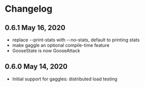 # Changelog

## 0.6.1 May 16, 2020
 - replace --print-stats with --no-stats, default to printing stats
 - make gaggle an optional compile-time feature
 - GooseState is now GooseAttack

## 0.6.0 May 14, 2020
 - Initial support for gaggles: distributed load testing